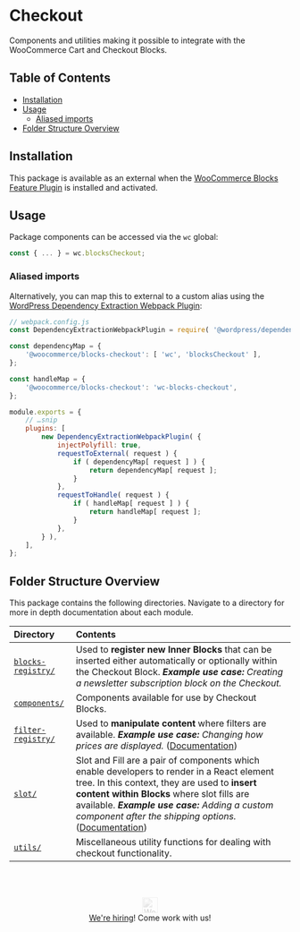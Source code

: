 # Checkout <!-- omit in toc -->

Components and utilities making it possible to integrate with the WooCommerce Cart and Checkout Blocks.

## Table of Contents <!-- omit in toc -->

- [Installation](#installation)
- [Usage](#usage)
	- [Aliased imports](#aliased-imports)
- [Folder Structure Overview](#folder-structure-overview)

## Installation

This package is available as an external when the [WooCommerce Blocks Feature Plugin](https://wordpress.org/plugins/woo-gutenberg-products-block/) is installed and activated.

## Usage

Package components can be accessed via the `wc` global:

```js
const { ... } = wc.blocksCheckout;
```

### Aliased imports

Alternatively, you can map this to external to a custom alias using the [WordPress Dependency Extraction Webpack Plugin](https://github.com/WordPress/gutenberg/tree/trunk/packages/dependency-extraction-webpack-plugin):

```js
// webpack.config.js
const DependencyExtractionWebpackPlugin = require( '@wordpress/dependency-extraction-webpack-plugin' );

const dependencyMap = {
	'@woocommerce/blocks-checkout': [ 'wc', 'blocksCheckout' ],
};

const handleMap = {
	'@woocommerce/blocks-checkout': 'wc-blocks-checkout',
};

module.exports = {
	// …snip
	plugins: [
		new DependencyExtractionWebpackPlugin( {
			injectPolyfill: true,
			requestToExternal( request ) {
				if ( dependencyMap[ request ] ) {
					return dependencyMap[ request ];
				}
			},
			requestToHandle( request ) {
				if ( handleMap[ request ] ) {
					return handleMap[ request ];
				}
			},
		} ),
	],
};
```

## Folder Structure Overview

This package contains the following directories. Navigate to a directory for more in depth documentation about each module.

| Directory                                            | Contents                                                                                                                                                                                                                                                                                                               |
| :--------------------------------------------------- | :--------------------------------------------------------------------------------------------------------------------------------------------------------------------------------------------------------------------------------------------------------------------------------------------------------------------- |
| <nobr>[`blocks-registry/`](./blocks-registry)</nobr> | Used to **register new Inner Blocks** that can be inserted either automatically or optionally within the Checkout Block. _**Example use case:** Creating a newsletter subscription block on the Checkout._                                                                                                             |
| [`components/`](./components)                        | Components available for use by Checkout Blocks.                                                                                                                                                                                                                                                                       |
| <nobr>[`filter-registry/`](./filter-registry)</nobr> | Used to **manipulate content** where filters are available. _**Example use case:** Changing how prices are displayed._ ([Documentation](./filter-registry))                                                                                                                                                            |
| [`slot/`](./slot)                                    | Slot and Fill are a pair of components which enable developers to render in a React element tree. In this context, they are used to **insert content within Blocks** where slot fills are available. _**Example use case:** Adding a custom component after the shipping options._ ([Documentation](./slot/README.md)) |
| [`utils/`](./utils)                                  | Miscellaneous utility functions for dealing with checkout functionality.                                                                                                                                                                                                                                               |

<br/><br/><p align="center">
<a href="https://woocommerce.com/">
<img src="https://woocommerce.com/wp-content/themes/woo/images/logo-woocommerce@2x.png" alt="WooCommerce" height="28px" style="filter: grayscale(100%);
	opacity: 0.2;" />
</a><br/><a href="https://woocommerce.com/careers/">We're hiring</a>! Come work with us!</p>
